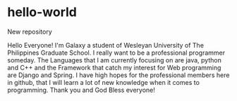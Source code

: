 # hello-world
New repository

Hello Everyone! I'm Galaxy a student of Wesleyan University of The Philippines Graduate School. I really want to be a professional programmer someday. The Languages that I am currently focusing on are java, python and C++ and the Framework that catch my interest for  Web programming are Django and Spring. I have high hopes for the professional members here in github, that I will learn a lot of new knowledge when it comes to programming. Thank you and God Bless everyone!
